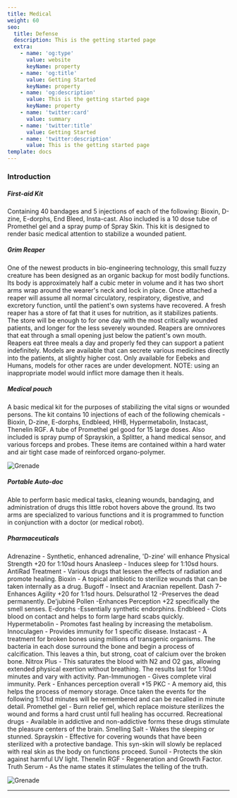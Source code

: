 ```yaml
---
title: Medical
weight: 60
seo:
  title: Defense
  description: This is the getting started page
  extra:
    - name: 'og:type'
      value: website
      keyName: property
    - name: 'og:title'
      value: Getting Started
      keyName: property
    - name: 'og:description'
      value: This is the getting started page
      keyName: property
    - name: 'twitter:card'
      value: summary
    - name: 'twitter:title'
      value: Getting Started
    - name: 'twitter:description'
      value: This is the getting started page
template: docs
---
```

### Introduction

##### First-aid Kit
Containing 40 bandages and 5 injections of each of the following: Bioxin, D-zine, E-dorphs, End Bleed, Insta-cast. Also included is a 10 dose tube of Promethel gel and a spray pump of Spray Skin. This kit is designed to render basic medical attention to stabilize a wounded patient.  

##### Grim Reaper
One of the newest products in bio-engineering technology, this small fuzzy creature has been designed as an organic backup for most bodily functions. Its body is approximately half a cubic meter in volume and it has two short arms wrap around the wearer's neck and lock in place. Once attached a reaper will assume all normal circulatory, respiratory, digestive, and excretory function, until the patient's own systems have recovered. A fresh reaper has a store of fat that it uses for nutrition, as it stabilizes patients. The store will be enough to for one day with the most critically wounded patients, and longer for the less severely wounded. Reapers are omnivores that eat through a small opening just below the patient's own mouth. Reapers eat three meals a day and properly fed they can support a patient indefinitely. Models are available that can secrete various medicines directly into the patients, at slightly higher cost. Only available for Eebeks and Humans, models for other races are under development.
NOTE: using an inappropriate model would inflict more damage then it heals.

##### Medical pouch
A basic medical kit for the purposes of stabilizing the vital signs or wounded persons. The kit contains 10 injections of each of the following chemicals - Bioxin, D-zine, E-dorphs, Endbleed, HHB, Hypermetabolin, Instacast, Thenelin RGF. A tube of Promethel gel good for 15 large doses. Also included is spray pump of Sprayskin, a Splitter, a hand medical sensor, and various forceps and probes. These items are contained within a hard water and air tight case made of reinforced organo-polymer.

![Grenade](/images/PocketSurgeon.jpg)</p>

##### Portable Auto-doc
Able to perform basic medical tasks, cleaning wounds, bandaging, and administration of drugs  this little robot hovers above the ground. Its two arms are specialized to various functions and it is programmed to function in conjunction with a doctor (or medical robot).

##### Pharmaceuticals
Adrenazine - Synthetic, enhanced adrenaline, 'D-zine' will enhance Physical Strength +20 for 1:10sd hours
Anasleep - Induces sleep for 1:10sd hours.
AntiRad Treatment - Various drugs that lessen the effects of radiation and promote healing.
Bioxin - A topical antibiotic to sterilize wounds that can be taken internally as a drug.
Bugoff - Insect and Aracnian repellent.
Dash 7- Enhances Agility +20 for 1:1sd hours.
Delsurathol 12 -Preserves the dead permanently.
De'jubiné Pollen -Enhances Perception +22 specifically the smell senses.
E-dorphs -Essentially synthetic endorphins.
Endbleed - Clots blood on contact and helps to form large hard scabs quickly.
Hypermetabolin - Promotes fast healing by increasing the metabolism.
Innoculagen - Provides immunity for 1 specific disease.
Instacast - A treatment for broken bones using millions of transgenic organisms. The bacteria in each dose surround the bone and begin a process of calcification. This leaves a thin, but strong, coat of calcium over the broken bone.
Nitrox Plus - This saturates the blood with N2 and O2 gas, allowing extended physical exertion without breathing. The results last for 1:10sd minutes and vary with activity.
Pan-Immunogen - Gives complete viral immunity.
Perk - Enhances perception overall +15
PKC  - A memory aid, this helps the process of memory storage. Once taken the events for the following 1:10sd minutes will be remembered and can be recalled in minute detail.
Promethel gel - Burn relief gel, which replace moisture sterilizes the wound and forms a hard crust until full healing has occurred.
Recreational drugs -  Available in addictive and non-addictive forms these drugs stimulate the pleasure centers of the brain.
Smelling Salt - Wakes the sleeping or stunned.
Sprayskin - Effective for covering wounds that have been sterilized with a protective bandage. This syn-skin will slowly be  replaced with real skin as the body on functions proceed.
Sunoil - Protects the skin against harmful UV light.
Thenelin RGF - Regeneration and Growth Factor.
Truth Serum - As the name states it stimulates the telling of the truth.

![Grenade](/images/Wehavethebiotechnology.jpg)</p>

***
